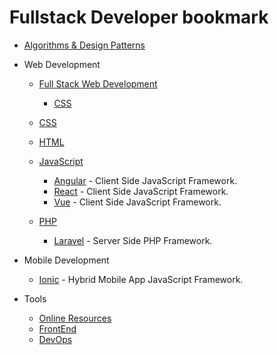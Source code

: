# Fullstack Developer bookmark

- [Algorithms & Design Patterns](Algorithms&DesignPatterns.md)

* Web Development

  - [Full Stack Web Development](FullStack.md)

    - [CSS](https://github.com/IMM9O/fully-css-curriculum)

  - [CSS](Frontend/CSS.md)
  - [HTML](Frontend/CSS.md)
  - [JavaScript](Frontend/JavaScript.md)

    - [Angular](Frontend/Angular.md) - Client Side JavaScript Framework.
    - [React](Frontend/React.md) - Client Side JavaScript Framework.
    - [Vue](Frontend/Vue.js.md) - Client Side JavaScript Framework.

  - [PHP](Backend/PHP.md)
    - [Laravel](Backend/Laravel.md) - Server Side PHP Framework.

* Mobile Development

  - [Ionic](Mobile/IonicFramework.md) - Hybrid Mobile App JavaScript Framework.

* Tools

  - [Online Resources](Tools/OnlineResources.md)
  - [FrontEnd](Tools/FrontEndDevelopments.md)
  - [DevOps](Tools/DevOps.md)
